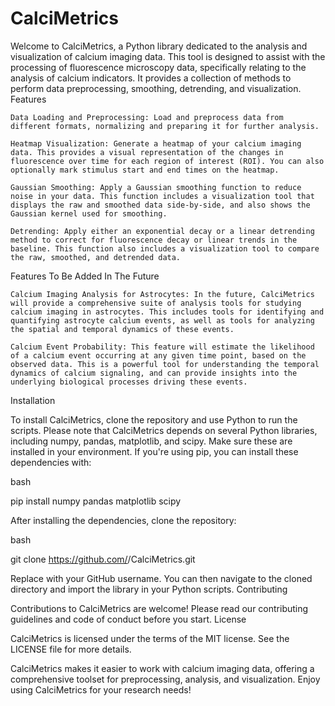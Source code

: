 # CalciMetrics

Welcome to CalciMetrics, a Python library dedicated to the analysis and visualization of calcium imaging data. This tool is designed to assist with the processing of fluorescence microscopy data, specifically relating to the analysis of calcium indicators. It provides a collection of methods to perform data preprocessing, smoothing, detrending, and visualization.
Features

    Data Loading and Preprocessing: Load and preprocess data from different formats, normalizing and preparing it for further analysis.

    Heatmap Visualization: Generate a heatmap of your calcium imaging data. This provides a visual representation of the changes in fluorescence over time for each region of interest (ROI). You can also optionally mark stimulus start and end times on the heatmap.

    Gaussian Smoothing: Apply a Gaussian smoothing function to reduce noise in your data. This function includes a visualization tool that displays the raw and smoothed data side-by-side, and also shows the Gaussian kernel used for smoothing.

    Detrending: Apply either an exponential decay or a linear detrending method to correct for fluorescence decay or linear trends in the baseline. This function also includes a visualization tool to compare the raw, smoothed, and detrended data.

Features To Be Added In The Future

    Calcium Imaging Analysis for Astrocytes: In the future, CalciMetrics will provide a comprehensive suite of analysis tools for studying calcium imaging in astrocytes. This includes tools for identifying and quantifying astrocyte calcium events, as well as tools for analyzing the spatial and temporal dynamics of these events.

    Calcium Event Probability: This feature will estimate the likelihood of a calcium event occurring at any given time point, based on the observed data. This is a powerful tool for understanding the temporal dynamics of calcium signaling, and can provide insights into the underlying biological processes driving these events.

Installation

To install CalciMetrics, clone the repository and use Python to run the scripts. Please note that CalciMetrics depends on several Python libraries, including numpy, pandas, matplotlib, and scipy. Make sure these are installed in your environment. If you're using pip, you can install these dependencies with:

bash

pip install numpy pandas matplotlib scipy

After installing the dependencies, clone the repository:

bash

git clone https://github.com/<YourUsername>/CalciMetrics.git

Replace <YourUsername> with your GitHub username. You can then navigate to the cloned directory and import the library in your Python scripts.
Contributing

Contributions to CalciMetrics are welcome! Please read our contributing guidelines and code of conduct before you start.
License

CalciMetrics is licensed under the terms of the MIT license. See the LICENSE file for more details.

CalciMetrics makes it easier to work with calcium imaging data, offering a comprehensive toolset for preprocessing, analysis, and visualization. Enjoy using CalciMetrics for your research needs!
